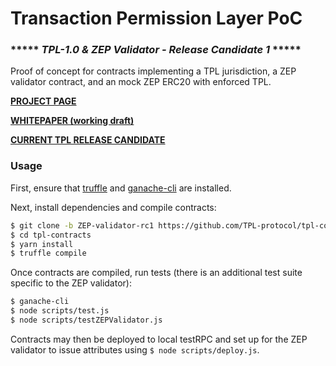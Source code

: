# Transaction Permission Layer PoC


### ***** *TPL-1.0 & ZEP Validator - Release Candidate 1* *****
Proof of concept for contracts implementing a TPL jurisdiction, a ZEP validator contract, and an mock ZEP ERC20 with enforced TPL.


**[PROJECT PAGE](https://tplprotocol.org/)**


**[WHITEPAPER (working draft)](https://tplprotocol.org/pdf/TPL%20-%20Transaction%20Permission%20Layer.pdf)**


**[CURRENT TPL RELEASE CANDIDATE](https://github.com/TPL-protocol/tpl-contracts/tree/1.0-rc2)**


### Usage
First, ensure that [truffle](https://truffleframework.com/docs/truffle/getting-started/installation) and [ganache-cli](https://github.com/trufflesuite/ganache-cli#installation) are installed.


Next, install dependencies and compile contracts:

```sh
$ git clone -b ZEP-validator-rc1 https://github.com/TPL-protocol/tpl-contracts
$ cd tpl-contracts
$ yarn install
$ truffle compile
```


Once contracts are compiled, run tests (there is an additional test suite specific to the ZEP validator):

```sh
$ ganache-cli
$ node scripts/test.js
$ node scripts/testZEPValidator.js
```


Contracts may then be deployed to local testRPC and set up for the ZEP validator to issue attributes using `$ node scripts/deploy.js`.